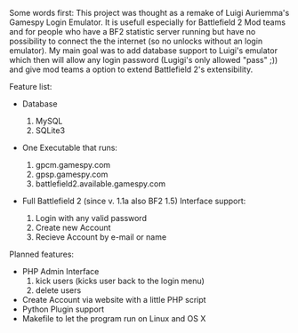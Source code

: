Some words first: This project was thought as a remake of Luigi Auriemma's Gamespy Login Emulator. It is usefull especially for Battlefield 2 Mod teams and for people who have a BF2 statistic server running but have no possibility to connect the the internet (so no unlocks without an login emulator). My main goal was to add database support to Luigi's emulator which then will allow any login password (Lugigi's only allowed "pass" ;)) and give mod teams a option to extend Battlefield 2's extensibility.

Feature list:
  * Database
    1. MySQL
    1. SQLite3

  * One Executable that runs:
    1. gpcm.gamespy.com
    1. gpsp.gamespy.com
    1. battlefield2.available.gamespy.com

  * Full Battlefield 2 (since v. 1.1a also BF2 1.5) Interface support:
    1. Login with any valid password
    1. Create new Account
    1. Recieve Account by e-mail or name

Planned features:
  * PHP Admin Interface
    1. kick users (kicks user back to the login menu)
    1. delete users
  * Create Account via website with a little PHP script
  * Python Plugin support
  * Makefile to let the program run on Linux and OS X